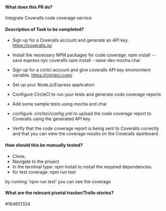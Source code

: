 #### What does this PR do?
Integrate Coveralls code coverage service

#### Description of Task to be completed?

-  Sign up for a Coveralls account and generate an API key. https://coveralls.io/ 

-  Install the necessary NPM packages for code coverage. 
   npm install --save express nyc coveralls
   npm install --save-dev mocha chai 

- Sign up for a ciclici account and give coveralls API key environment variable. https://circleci.com/

- Set up your Node.js/Express application

- Configure CircleCI to run your tests and generate code coverage reports

- Add some sample tests using mocha and chai 

- configure .circleci/config.yml to upload the code coverage report to Coveralls using the generated API key 
- Verify that the code coverage report is being sent to Coveralls correctly and that you can view the coverage results on the Coveralls dashboard.

#### How should this be manually tested?
- Clone, 
- Navigate to the project 
- In the terminal type: npm install to install the required dependencies.
- for test coverage: npm run test

by running 'npm run test' you can see the coverage

#### What are the relevant pivotal tracker/Trello stories?
#184651324
